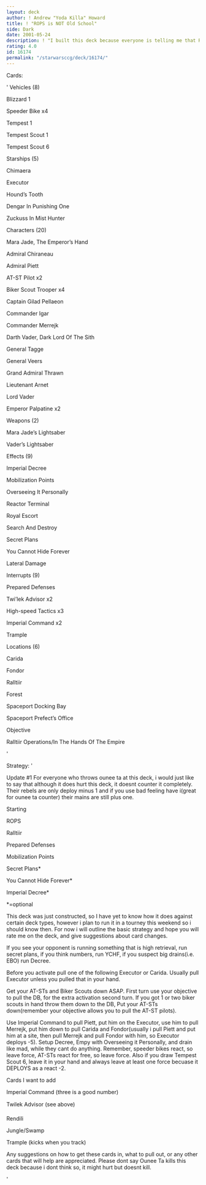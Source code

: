 ```yaml
---
layout: deck
author: ! Andrew "Yoda Killa" Howard
title: ! "ROPS is NOT Old School"
side: Dark
date: 2001-05-24
description: ! "I built this deck because everyone is telling me that ROPS is old school and cant be played any more because of Ounee Ta. Unfortunately for them most people dont pack Ounee Ta so they will get bent over."
rating: 4.0
id: 16174
permalink: "/starwarsccg/deck/16174/"
---
```

Cards: 

' 
Vehicles (8)

Blizzard 1 

Speeder Bike  x4

Tempest 1 

Tempest Scout 1 

Tempest Scout 6 


Starships (5)

Chimaera 

Executor 

Hound’s Tooth 

Dengar In Punishing One 

Zuckuss In Mist Hunter 


Characters (20)

Mara Jade, The Emperor’s Hand 

Admiral Chiraneau 

Admiral Piett 

AT-ST Pilot  x2

Biker Scout Trooper  x4

Captain Gilad Pellaeon 

Commander Igar 

Commander Merrejk 

Darth Vader, Dark Lord Of The Sith 

General Tagge 

General Veers 

Grand Admiral Thrawn 

Lieutenant Arnet 

Lord Vader 

Emperor Palpatine  x2


Weapons (2)

Mara Jade’s Lightsaber 

Vader’s Lightsaber 


Effects (9)

Imperial Decree 

Mobilization Points 

Overseeing It Personally 

Reactor Terminal 

Royal Escort 

Search And Destroy 

Secret Plans 

You Cannot Hide Forever 

Lateral Damage 


Interrupts (9)

Prepared Defenses 

Twi’lek Advisor  x2

High-speed Tactics  x3

Imperial Command  x2

Trample 


Locations (6)

Carida 

Fondor 

Ralltiir 

Forest 

Spaceport Docking Bay 

Spaceport Prefect’s Office 


Objective 

Ralltiir Operations/In The Hands Of The Empire 

'

Strategy: '

Update #1 For everyone who throws ounee ta at this deck, i would just like to say that although it does hurt this deck, it doesnt counter it completely.  Their rebels are only deploy minus 1 and if you use bad feeling have i(great for ounee ta counter) their mains are still plus one.


Starting

ROPS

Ralltiir

Prepared Defenses

Mobilization Points

Secret Plans*

You Cannot Hide Forever*

Imperial Decree*


*=optional

This deck was just constructed, so I have yet to know how it does against certain deck types, however i plan to run it in a tourney this weekend so i should know then.  For now i will outline the basic strategy and hope you will rate me on the deck, and give suggestions about card changes.


If you see your opponent is running something that is high retrieval, run secret plans, if you think numbers, run YCHF, if you suspect big drains(i.e. EBO) run Decree.


Before you activate pull one of the following Executor or Carida.  Usually pull Executor unless you pulled that in your hand.


Get your AT-STs and Biker Scouts down ASAP.  First turn use your objective to pull the DB, for the extra activation second turn.  If you got 1 or two biker scouts in hand throw them down to the DB, Put your AT-STs down(remember your objective allows you to pull the AT-ST pilots).  


Use Imperial Command to pull Piett, put him on the Executor, use him to pull Merrejk, put him down to pull Carida and Fondor(usually i pull Piett and put him at a site, then pull Merrejk and pull Fondor with him, so Executor deploys -5).  Setup Decree, Empy with Overseeing it Personally, and drain like mad, while they cant do anything.  Remember, speeder bikes react, so leave force, AT-STs react for free, so leave force.  Also if you draw Tempest Scout 6, leave it in your hand and always leave at least one force becuase it DEPLOYS as a react -2.


Cards I want to add

Imperial Command (three is a good number)

Twilek Advisor (see above)

Rendili

Jungle/Swamp

Trample (kicks when you track)


Any suggestions on how to get these cards in, what to pull out, or any other cards that will help are appreciated.  Please dont say Ounee Ta kills this deck because i dont think so, it might hurt but doesnt kill.

'
